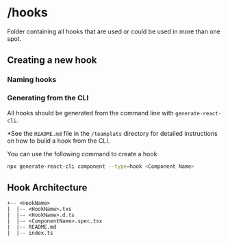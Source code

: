 # /hooks

Folder containing all hooks that are used or could be used in more than one spot.

## Creating a new hook

### Naming hooks

### Generating from the CLI
All hooks should be generated from the command line with `generate-react-cli`.

*See the `README.md` file in the `/teamplats` directory for detailed instructions on how to build a hook from the CLI.

You can use the following command to create a hook

```bash
npx generate-react-cli component --type=hook <Component Name>
```

## Hook Architecture

```
+-- <HookName>
|  |-- <HookName>.txs
|  |-- <HookName>.d.ts
|  |-- <ComponentName>.spec.tsx
|  |-- README.md
|  |-- index.ts
```
